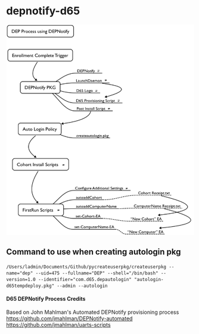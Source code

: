 # depnotify-d65

![DEPNotify Process](https://github.com/trevnottrevor/depnotify-d65/blob/master/images/DEPNotify_Process.png)

## Command to use when creating autologin pkg 
`/Users/ladmin/Documents/Github/pycreateuserpkg/createuserpkg --name="dep" --uid=475 --fullname="DEP" --shell="/bin/bash" --version=1.0 --identifier="com.d65.depautologin" "autologin-d65tempdeploy.pkg" --admin --autologin`

#### D65 DEPNotify Process Credits
Based on John Mahlman's Automated DEPNotify provisioning process
https://github.com/jmahlman/DEPNotify-automated
https://github.com/jmahlman/uarts-scripts
